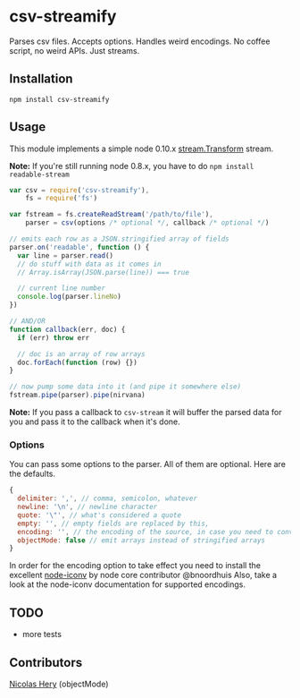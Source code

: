 csv-streamify
===

Parses csv files. Accepts options. Handles weird encodings. No coffee script, no weird APIs. Just streams.

## Installation

```
npm install csv-streamify
```

## Usage

This module implements a simple node 0.10.x [stream.Transform](http://nodejs.org/api/stream.html#stream_class_stream_transform) stream.

__Note:__ If you're still running node 0.8.x, you have to do ```npm install readable-stream```

```javascript
var csv = require('csv-streamify'),
    fs = require('fs')

var fstream = fs.createReadStream('/path/to/file'),
    parser = csv(options /* optional */, callback /* optional */)

// emits each row as a JSON.stringified array of fields
parser.on('readable', function () {
  var line = parser.read()
  // do stuff with data as it comes in
  // Array.isArray(JSON.parse(line)) === true

  // current line number
  console.log(parser.lineNo)
})

// AND/OR
function callback(err, doc) {
  if (err) throw err

  // doc is an array of row arrays
  doc.forEach(function (row) {})
}

// now pump some data into it (and pipe it somewhere else)
fstream.pipe(parser).pipe(nirvana)

```
__Note:__ If you pass a callback to ```csv-stream``` it will buffer the parsed data for you and pass it to the callback when it's done.

### Options

You can pass some options to the parser. All of them are optional. Here are the defaults.

```javascript
{
  delimiter: ',', // comma, semicolon, whatever
  newline: '\n', // newline character
  quote: '\"', // what's considered a quote
  empty: '', // empty fields are replaced by this,
  encoding: '', // the encoding of the source, in case you need to convert it
  objectMode: false // emit arrays instead of stringified arrays
}
```

In order for the encoding option to take effect you need to install the excellent [node-iconv](https://github.com/bnoordhuis/node-iconv) by node core contributor @bnoordhuis
Also, take a look at the node-iconv documentation for supported encodings.

## TODO

- more tests

## Contributors

[Nicolas Hery](https://github.com/nicolashery) (objectMode)